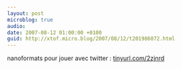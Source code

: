 ```yaml
---
layout: post
microblog: true
audio: 
date: 2007-08-12 01:00:00 +0100
guid: http://xtof.micro.blog/2007/08/12/t201986072.html
---
```

nanoformats pour jouer avec twitter : [tinyurl.com/2zjnrd](http://tinyurl.com/2zjnrd)
